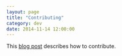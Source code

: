 ```yaml
---
layout: page
title: "Contributing"
category: dev
date: 2014-11-14 12:00:00
---
```


This [blog post](http://blog.ibiz-solutions.se/integration/sharing-a-biztalk-pipeline-component-in-biztalkcomponents-component-library/) describes how to contribute.
